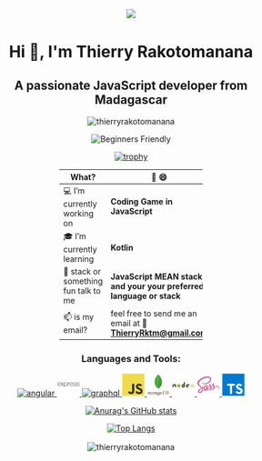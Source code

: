 <p align="center"><img src="https://media3.giphy.com/media/qgQUggAC3Pfv687qPC/giphy.gif?cid=790b76116e82f7654ac26b7a916afb71e3a35843c70a0682&rid=giphy.gif&ct=g" /></p>

<h1 align="center">Hi 👋, I'm Thierry Rakotomanana</h1>
<h2 align="center">A passionate JavaScript developer from Madagascar</h2>

<p align="center"> <img src="https://komarev.com/ghpvc/?username=thierryrakotomanana&label=Profile%20views&color=0e75b6&style=flat" alt="thierryrakotomanana" /> </p>

<div align="center">

![Beginners Friendly](https://img.shields.io/badge/Beginners-Friendly-green?style=for-the-badge&logo=appveyor)

[![trophy](https://github-profile-trophy.vercel.app/?username=ThierryRakotomanana&theme=onestar&margin-w=15&margin-h=15)](https://github.com/ryo-ma/github-profile-trophy)

</div>

<div align="center" style="margin-left: auto; margin-right: auto; width: 50%">

| What?      | :gift: :smile: |
| ----------- | ----------- |
|:computer: I’m  currently working on   |  **Coding Game in JavaScript** |
| :mortar_board: I’m currently learning  |   **Kotlin** |
| 💬 stack or something fun talk to me | **JavaScript MEAN stack and your your preferred language or stack**  |
|  📫 is my email? | feel free to send me an email at :link: **ThierryRktm@gmail.com** |

</div>

<h3 align="center">Languages and Tools:</h3>
<p align="center"> <a href="https://angular.io" target="_blank" rel="noreferrer"> <img src="https://angular.io/assets/images/logos/angular/angular.svg" alt="angular" width="40" height="40"/> </a> <a href="https://expressjs.com" target="_blank" rel="noreferrer"> <img src="https://raw.githubusercontent.com/devicons/devicon/master/icons/express/express-original-wordmark.svg" alt="express" width="40" height="40"/> </a> <a href="https://graphql.org" target="_blank" rel="noreferrer"> <img src="https://www.vectorlogo.zone/logos/graphql/graphql-icon.svg" alt="graphql" width="40" height="40"/> </a> <a href="https://developer.mozilla.org/en-US/docs/Web/JavaScript" target="_blank" rel="noreferrer"> <img src="https://raw.githubusercontent.com/devicons/devicon/master/icons/javascript/javascript-original.svg" alt="javascript" width="40" height="40"/> </a> </a> <a href="https://www.mongodb.com/" target="_blank" rel="noreferrer"> <img src="https://raw.githubusercontent.com/devicons/devicon/master/icons/mongodb/mongodb-original-wordmark.svg" alt="mongodb" width="40" height="40"/> </a> <a href="https://nodejs.org" target="_blank" rel="noreferrer"> <img src="https://raw.githubusercontent.com/devicons/devicon/master/icons/nodejs/nodejs-original-wordmark.svg" alt="nodejs" width="40" height="40"/> </a> <a href="https://sass-lang.com" target="_blank" rel="noreferrer"> <img src="https://raw.githubusercontent.com/devicons/devicon/master/icons/sass/sass-original.svg" alt="sass" width="40" height="40"/> </a> <a href="https://www.typescriptlang.org/" target="_blank" rel="noreferrer"> <img src="https://raw.githubusercontent.com/devicons/devicon/master/icons/typescript/typescript-original.svg" alt="typescript" width="40" height="40"/> </a> </p>

<div align="center">

[![Anurag's GitHub stats](https://github-readme-stats.vercel.app/api?username=ThierryRakotomanana&show_icons=true&theme=midnight-purple)](https://github.com/anuraghazra/github-readme-stats)

[![Top Langs](https://github-readme-stats.vercel.app/api/top-langs/?username=ThierryRakotomanana&layout=compact&theme=github_dark)](https://github.com/anuraghazra/github-readme-stats)

<p><img align="center" src="https://github-readme-streak-stats.herokuapp.com/?user=thierryrakotomanana&theme=highcontrast" alt="thierryrakotomanana" /></p>
</div>
